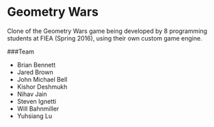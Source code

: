 # Geometry Wars
Clone of the Geometry Wars game being developed by 8 programming students at FIEA (Spring 2016), using their own custom game engine.

###Team
- Brian Bennett
- Jared Brown
- John Michael Bell
- Kishor Deshmukh
- Nihav Jain
- Steven Ignetti
- Will Bahnmiller
- Yuhsiang Lu


